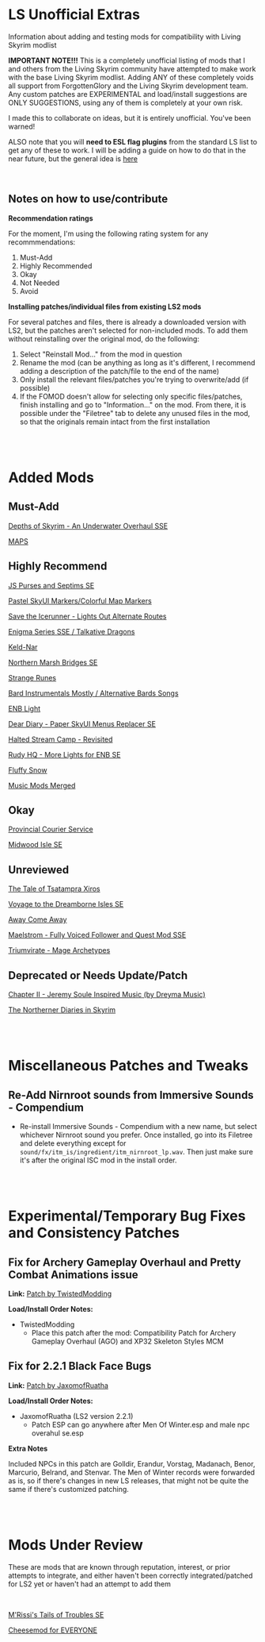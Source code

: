 # LS Unofficial Extras
Information about adding and testing mods for compatibility with Living Skyrim modlist

**IMPORTANT NOTE!!!**
This is a completely unofficial listing of mods that I and others from the Living Skyrim community have attempted to make work with the base Living Skyrim modlist. Adding ANY of these completely voids all support from ForgottenGlory and the Living Skyrim development team. Any custom patches are EXPERIMENTAL and load/install suggestions are ONLY SUGGESTIONS, using any of them is completely at your own risk.

I made this to collaborate on ideas, but it is entirely unofficial. You've been warned!

ALSO note that you will **need to ESL flag plugins** from the standard LS list to get any of these to work. I will be adding a guide on how to do that in the near future, but the general idea is [here](https://tes5edit.github.io/docs/8-managing-mod-files.html#ESLifyingPluginstheeasyway)

<br>

## Notes on how to use/contribute

**Recommendation ratings**

For the moment, I'm using the following rating system for any recommmendations:

1. Must-Add
2. Highly Recommended
3. Okay
4. Not Needed
5. Avoid

**Installing patches/individual files from existing LS2 mods**

For several patches and files, there is already a downloaded version with LS2, but the patches aren't selected for non-included mods. To add them without reinstalling over the original mod, do the following:

1. Select "Reinstall Mod..." from the mod in question
2. Rename the mod (can be anything as long as it's different, I recommend adding a description of the patch/file to the end of the name)
3. Only install the relevant files/patches you're trying to overwrite/add (if possible)
4. If the FOMOD doesn't allow for selecting only specific files/patches, finish installing and go to "Information..." on the mod. From there, it is possible under the "Filetree" tab to delete any unused files in the mod, so that the originals remain intact from the first installation

<br><br>

# Added Mods

## Must-Add

[Depths of Skyrim - An Underwater Overhaul SSE](mod-details\DepthsOfSkyrim.md)

[MAPS](mod-details\MAPS.md)

## Highly Recommend

[JS Purses and Septims SE](mod-details\JSPursesAndSeptims.md)

[Pastel SkyUI Markers/Colorful Map Markers](mod-details\PastelMarkers.md)

[Save the Icerunner - Lights Out Alternate Routes](mod-details\SaveTheIcerunner.md)

[Enigma Series SSE / Talkative Dragons](mod-details\EnigmaSeriesTalkativeDragons.md)

[Keld-Nar](mod-details\KeldNar.md)

[Northern Marsh Bridges SE](mod-details\NorthernMarshBridges.md)

[Strange Runes](mod-details\StrangeRunes.md)

[Bard Instrumentals Mostly / Alternative Bards Songs](mod-details\AlternativeBardSongs.md)

[ENB Light](mod-details\ENBLight.md)

[Dear Diary - Paper SkyUI Menus Replacer SE](mod-details\DearDiary.md)

[Halted Stream Camp - Revisited](mod-details\HaltedStreamCampRevisited.md)

[Rudy HQ - More Lights for ENB SE](mod-details\RudyHQMoreLightsForENB.md)

[Fluffy Snow](mod-details\FluffySnow.md)

[Music Mods Merged](mod-details/MusicModsMerged.md)

## Okay

[Provincial Courier Service](mod-details\ProvincialCourierService.md)

[Midwood Isle SE](mod-details\MidwoodIsle.md)

## Unreviewed

[The Tale of Tsatampra Xiros](mod-details\TsatampraXiros.md)

[Voyage to the Dreamborne Isles SE](mod-details\DreamborneIsles.md)

[Away Come Away](mod-details\AwayComeAway.md)

[Maelstrom - Fully Voiced Follower and Quest Mod SSE](mod-details\Maelstrom.md)

[Triumvirate - Mage Archetypes](mod-details\Triumvirate.md)

## Deprecated or Needs Update/Patch

[Chapter II - Jeremy Soule Inspired Music (by Dreyma Music)](mod-details\ChapterII.md)

[The Northerner Diaries in Skyrim](mod-details\NorthernerDiaries.md)

<br><br>

# Miscellaneous Patches and Tweaks

## Re-Add Nirnroot sounds from Immersive Sounds - Compendium

* Re-install Immersive Sounds - Compendium with a new name, but select whichever Nirnroot sound you prefer. Once installed, go into its Filetree and delete everything except for `sound/fx/itm_is/ingredient/itm_nirnroot_lp.wav`. Then just make sure it's after the original ISC mod in the install order.

<br><br>

# Experimental/Temporary Bug Fixes and Consistency Patches

## Fix for Archery Gameplay Overhaul and Pretty Combat Animations issue

**Link:** [Patch by TwistedModding](custom-patches/ago_pca_patch.rar)

**Load/Install Order Notes:**
* TwistedModding
  * Place this patch after the mod: Compatibility Patch for Archery Gameplay Overhaul (AGO) and XP32 Skeleton Styles MCM
  
  
## Fix for 2.2.1 Black Face Bugs

**Link:** [Patch by JaxomofRuatha](custom-patches/LS2%20BFB%20Fixes%20Patch.esp)

**Load/Install Order Notes:**
* JaxomofRuatha (LS2 version 2.2.1)
  * Patch ESP can go anywhere after Men Of Winter.esp and male npc overahul se.esp
  
**Extra Notes**

Included NPCs in this patch are Golldir, Erandur, Vorstag, Madanach, Benor, Marcurio, Belrand, and Stenvar. The Men of Winter records were forwarded as is, so if there's changes in new LS releases, that might not be quite the same if there's customized patching.

<br><br>

# Mods Under Review

These are mods that are known through reputation, interest, or prior attempts to integrate, and either haven't been correctly integrated/patched for LS2 yet or haven't had an attempt to add them

<br>

[M'Rissi's Tails of Troubles SE](mod-details\MrissisTailsOfTroubles.md)

[Cheesemod for EVERYONE](mod-details\CheesemodForEveryone.md)
